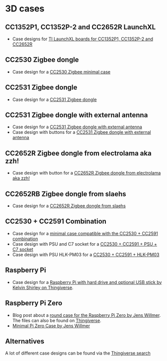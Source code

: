 ---
---
# 3D cases

## CC1352P1, CC1352P-2 and CC2652R LaunchXL
- Case designs for [TI LaunchXL boards for CC1352P1, CC1352P-2 and CC2652R][thingiverse-c1352p1-cc1352p-2-cc2652r-launchxl]

## CC2530 Zigbee dongle
 - Case design for a [CC2530 Zigbee minimal case][thingiverse-cc2530-case]

## CC2531 Zigbee dongle
 - Case design for a [CC2531 Zigbee dongle][thingiverse-rpi-cc2531-dongle]

## CC2531 Zigbee dongle with external antenna
 - Case design for a [CC2531 Zigbee dongle with external antenna][thingiverse-rpi-cc2531-dongle-external-antenna]
 - Case design with buttons for a [CC2531 Zigbee dongle with external antenna][thingiverse-rpi-cc2531-dongle-with-buttons]

## CC2652R Zigbee dongle from electrolama aka zzh!
 - Case design with button for a [CC2652R Zigbee dongle from electrolama aka zzh!][thingiverse-CC2652R-zzh-case]

## CC2652RB Zigbee dongle from slaehs
 - Case design for a [CC2652R Zigbee dongle from slaehs][thingiverse-CC2652RB-slaesh-case]

## CC2530 + CC2591 Combination
- Case design for a [minimal case compatible with the CC2530 + CC2591 combination][thingiverse-cc2530-cc2591-case]
- Case design with PSU and C7 socket for a [CC2530 + CC2591 + PSU + C7 socket][thingiverse-cc2530-cc2591-case-psu-c7]
- Case design with PSU HLK-PM03 for a [CC2530 + CC2591 + HLK-PM03][thingiverse-cc2530-cc2591-case-hlk-pm03]

## Raspberry Pi
 - Case design for a [Raspberry Pi with hard drive and optional USB stick by Kelvin Shirley on Thingiverse][thingiverse-rpi-owncloud-design].

## Raspberry Pi Zero
 - Blog post about a [round case for the Raspberry Pi Zero by Jens Willmer][jwillmer-blog-post]. The files can also be found on [Thingiverse][thingiverse-jwillmer-design].
 - [Minimal Pi Zero Case by Jens Willmer][thingiverse-jwillmer-design2]

## Alternatives
A lot of different case designs can be found via the [Thingiverse search][thingiverse-search-rpi]

[jwillmer-blog-post]: https://jwillmer.de/blog/tools/raspberry-pi-zero-cc2531-case
[thingiverse-jwillmer-design]: https://www.thingiverse.com/thing:3101600
[thingiverse-jwillmer-design2]: https://www.thingiverse.com/thing:4163636
[thingiverse-search-rpi]: https://www.thingiverse.com/search?q=raspberry+pi+case
[thingiverse-rpi-owncloud-design]: https://www.thingiverse.com/thing:1357022
[thingiverse-rpi-cc2531-dongle]: https://www.thingiverse.com/thing:2803664
[thingiverse-rpi-cc2531-dongle-external-antenna]: https://www.thingiverse.com/thing:3731958
[thingiverse-rpi-cc2531-dongle-with-buttons]: https://www.thingiverse.com/thing:4544187
[thingiverse-CC2652R-zzh-case]: https://www.thingiverse.com/thing:4642451
[thingiverse-CC2652RB-slaesh-case]: https://www.thingiverse.com/thing:4618490
[thingiverse-cc2530-case]: https://www.thingiverse.com/thing:3257462
[thingiverse-cc2530-cc2591-case]: https://www.thingiverse.com/thing:3416548
[thingiverse-cc2530-cc2591-case-psu-c7]: https://www.thingiverse.com/thing:4590891
[thingiverse-cc2530-cc2591-case-hlk-pm03]: https://www.thingiverse.com/thing:4561570
[thingiverse-c1352p1-cc1352p-2-cc2652r-launchxl]: https://www.thingiverse.com/thing:3928171
